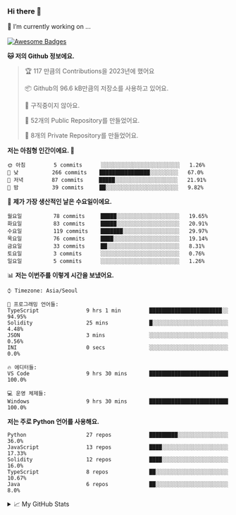 ### Hi there 👋 
🔭 I’m currently working on ... </br></br>
[![Awesome Badges](https://img.shields.io/badge/Introduce-EN-green.svg)](https://github.com/tlatkdgus1/tlatkdgus1/blob/main/README.md.en)

<!--START_SECTION:waka-->
**🐱 저의 Github 정보에요.** 

> 🏆 117 만큼의 Contributions을 2023년에 했어요
 > 
> 📦 Github의 96.6 kB만큼의 저장소를 사용하고 있어요. 
 > 
> 🚫 구직중이지 않아요.
 > 
> 📜 52개의 Public Repository를 만들었어요. 
 > 
> 🔑 8개의 Private Repository를 만들었어요.  

**저는 아침형 인간이에요. 🐤** 

```text
🌞 아침         5 commits      ░░░░░░░░░░░░░░░░░░░░░░░░░   1.26% 
🌆 낮　         266 commits    ████████████████░░░░░░░░░   67.0% 
🌃 저녁         87 commits     █████░░░░░░░░░░░░░░░░░░░░   21.91% 
🌙 밤　         39 commits     ██░░░░░░░░░░░░░░░░░░░░░░░   9.82%

```
📅 **제가 가장 생산적인 날은 수요일이에요.** 

```text
월요일          78 commits     █████░░░░░░░░░░░░░░░░░░░░   19.65% 
화요일          83 commits     █████░░░░░░░░░░░░░░░░░░░░   20.91% 
수요일          119 commits    ███████░░░░░░░░░░░░░░░░░░   29.97% 
목요일          76 commits     ████░░░░░░░░░░░░░░░░░░░░░   19.14% 
금요일          33 commits     ██░░░░░░░░░░░░░░░░░░░░░░░   8.31% 
토요일          3 commits      ░░░░░░░░░░░░░░░░░░░░░░░░░   0.76% 
일요일          5 commits      ░░░░░░░░░░░░░░░░░░░░░░░░░   1.26%

```


📊 **저는 이번주를 이렇게 시간을 보냈어요.** 

```text
⌚︎ Timezone: Asia/Seoul

💬 프로그래밍 언어들: 
TypeScript               9 hrs 1 min         ███████████████████████░░   94.95% 
Solidity                 25 mins             █░░░░░░░░░░░░░░░░░░░░░░░░   4.48% 
JSON                     3 mins              ░░░░░░░░░░░░░░░░░░░░░░░░░   0.56% 
INI                      0 secs              ░░░░░░░░░░░░░░░░░░░░░░░░░   0.0%

🔥 에디터들: 
VS Code                  9 hrs 30 mins       █████████████████████████   100.0%

💻 운영 체제들: 
Windows                  9 hrs 30 mins       █████████████████████████   100.0%

```

**저는 주로 Python 언어를 사용해요.** 

```text
Python                   27 repos            █████████░░░░░░░░░░░░░░░░   36.0% 
JavaScript               13 repos            ████░░░░░░░░░░░░░░░░░░░░░   17.33% 
Solidity                 12 repos            ████░░░░░░░░░░░░░░░░░░░░░   16.0% 
TypeScript               8 repos             ██░░░░░░░░░░░░░░░░░░░░░░░   10.67% 
Java                     6 repos             ██░░░░░░░░░░░░░░░░░░░░░░░   8.0%

```



<!--END_SECTION:waka-->

<details>
<summary>📈 My GitHub Stats</summary>
<p align="center"> <img src="https://github-readme-stats.vercel.app/api?username=tlatkdgus1&show_icons=true" alt="tlatkdgus1" />
</details>
